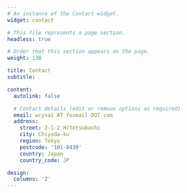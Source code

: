 ```yaml
---
# An instance of the Contact widget.
widget: contact

# This file represents a page section.
headless: true

# Order that this section appears on the page.
weight: 130

title: Contact
subtitle:

content:
  autolink: false

  # Contact details (edit or remove options as required)
  email: wcysai AT foxmail DOT com
  address: 
    street: 2-1-2 Hitotsubashi 
    city: Chiyoda-ku
    region: Tokyo
    postcode: '101-8430'
    country: Japan
    country_code: JP

design:
  columns: '2'
---
```

